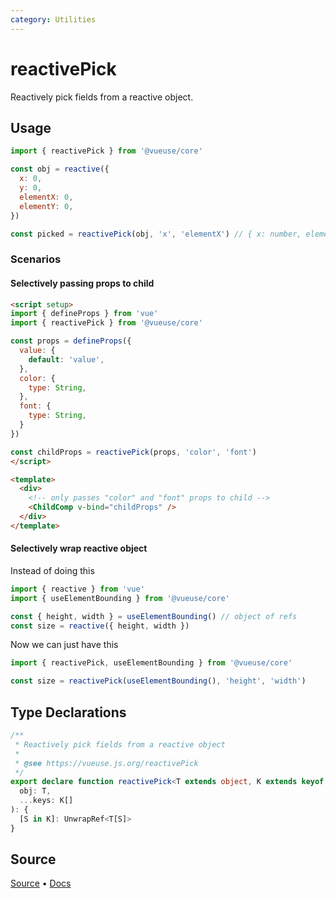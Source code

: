 ```yaml
---
category: Utilities
---
```


# reactivePick

Reactively pick fields from a reactive object.

## Usage

```js
import { reactivePick } from '@vueuse/core'

const obj = reactive({
  x: 0,
  y: 0,
  elementX: 0,
  elementY: 0,
})

const picked = reactivePick(obj, 'x', 'elementX') // { x: number, elementX: number }
```

### Scenarios

#### Selectively passing props to child

```html
<script setup>
import { defineProps } from 'vue'
import { reactivePick } from '@vueuse/core'

const props = defineProps({
  value: {
    default: 'value',
  },
  color: {
    type: String,
  },
  font: {
    type: String,
  }
})

const childProps = reactivePick(props, 'color', 'font')
</script>

<template>
  <div>
    <!-- only passes "color" and "font" props to child -->
    <ChildComp v-bind="childProps" />
  </div>
</template>
```

#### Selectively wrap reactive object

Instead of doing this

```ts
import { reactive } from 'vue'
import { useElementBounding } from '@vueuse/core'

const { height, width } = useElementBounding() // object of refs
const size = reactive({ height, width })
```

Now we can just have this

```ts
import { reactivePick, useElementBounding } from '@vueuse/core'

const size = reactivePick(useElementBounding(), 'height', 'width')
```

<!--FOOTER_STARTS-->
## Type Declarations

```typescript
/**
 * Reactively pick fields from a reactive object
 *
 * @see https://vueuse.js.org/reactivePick
 */
export declare function reactivePick<T extends object, K extends keyof T>(
  obj: T,
  ...keys: K[]
): {
  [S in K]: UnwrapRef<T[S]>
}
```

## Source

[Source](https://github.com/vueuse/vueuse/blob/main/packages/shared/reactivePick/index.ts) • [Docs](https://github.com/vueuse/vueuse/blob/main/packages/shared/reactivePick/index.md)


<!--FOOTER_ENDS-->
